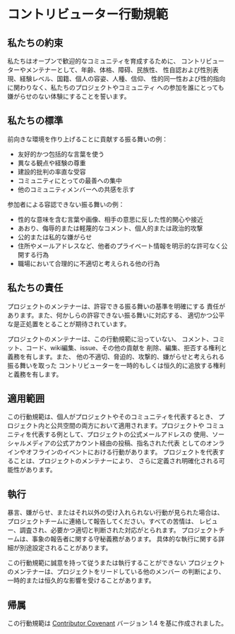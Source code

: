 # コントリビューター行動規範

## 私たちの約束

私たちはオープンで歓迎的なコミュニティを育成するために、
コントリビューターやメンテナーとして、年齢、体格、障碍、民族性、
性自認および性別表現、経験レベル、国籍、個人の容姿、人種、信仰、
性的同一性および性的指向に関わりなく、私たちのプロジェクトやコミュニティ
への参加を誰にとっても嫌がらせのない体験にすることを誓います。

## 私たちの標準

前向きな環境を作り上げることに貢献する振る舞いの例：

* 友好的かつ包括的な言葉を使う
* 異なる観点や経験の尊重
* 建設的批判の率直な受容
* コミュニティにとっての最善への集中
* 他のコミュニティメンバーへの共感を示す

参加者による容認できない振る舞いの例：

* 性的な意味を含む言葉や画像、相手の意思に反した性的関心や接近
* あおり、侮辱的または軽蔑的なコメント、個人的または政治的攻撃
* 公的または私的な嫌がらせ
* 住所やメールアドレスなど、他者のプライベート情報を明示的な許可なく公開する行為
* 職場において合理的に不適切と考えられる他の行為

## 私たちの責任

プロジェクトのメンテナーは、許容できる振る舞いの基準を明確にする
責任があります。また、何かしらの許容できない振る舞いに対応する、
適切かつ公平な是正処置をとることが期待されています。

プロジェクトのメンテナーは、この行動規範に沿っていない、
コメント、コミット、コード、wiki編集、issue、その他の貢献を
削除、編集、拒否する権利と義務を有します。また、
他の不適切、脅迫的、攻撃的、嫌がらせと考えられる振る舞いを取った
コントリビューターを一時的もしくは恒久的に追放する権利と義務を有します。

## 適用範囲

この行動規範は、個人がプロジェクトやそのコミュニティを代表するとき、
プロジェクト内と公共空間の両方において適用されます。プロジェクトや
コミュニティを代表する例として、プロジェクトの公式メールアドレスの
使用、ソーシャルメディアの公式アカウント経由の投稿、指名された代表
としてのオンラインやオフラインのイベントにおける行動があります。
プロジェクトを代表することは、プロジェクトのメンテナーにより、
さらに定義され明確化される可能性があります。

## 執行

暴言、嫌がらせ、またはそれ以外の受け入れられない行動が見られた場合は、
プロジェクトチームに連絡して報告してください。すべての苦情は、
レビュー、調査され、必要かつ適切と判断された対応がとられます。
プロジェクトチームは、事象の報告者に関する守秘義務があります。
具体的な執行に関する詳細が別途設定されることがあります。

この行動規範に誠意を持って従うまたは執行することができない
プロジェクトのメンテナーは、プロジェクトをリードしている他のメンバー
の判断により、一時的または恒久的な影響を受けることがあります。

## 帰属

この行動規範は
[Contributor Covenant][homepage] バージョン 1.4 を基に作成されました。

[homepage]: https://www.contributor-covenant.org
